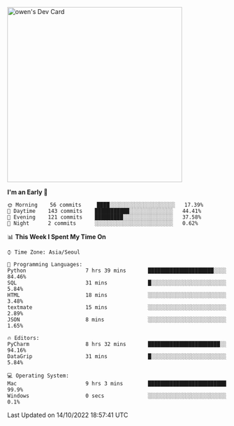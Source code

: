 <a href="https://app.daily.dev/owen_9066"><img src="https://api.daily.dev/devcards/51e5c69f10114f2abe0ae390c27b0828.png?r=hyb" width="400" alt="owen's Dev Card"/></a>

 
 <!--START_SECTION:waka-->
**I'm an Early 🐤** 

```text
🌞 Morning    56 commits     ████░░░░░░░░░░░░░░░░░░░░░   17.39% 
🌆 Daytime    143 commits    ███████████░░░░░░░░░░░░░░   44.41% 
🌃 Evening    121 commits    █████████░░░░░░░░░░░░░░░░   37.58% 
🌙 Night      2 commits      ░░░░░░░░░░░░░░░░░░░░░░░░░   0.62%

```


📊 **This Week I Spent My Time On** 

```text
⌚︎ Time Zone: Asia/Seoul

💬 Programming Languages: 
Python                   7 hrs 39 mins       █████████████████████░░░░   84.46% 
SQL                      31 mins             █░░░░░░░░░░░░░░░░░░░░░░░░   5.84% 
HTML                     18 mins             ░░░░░░░░░░░░░░░░░░░░░░░░░   3.48% 
textmate                 15 mins             ░░░░░░░░░░░░░░░░░░░░░░░░░   2.89% 
JSON                     8 mins              ░░░░░░░░░░░░░░░░░░░░░░░░░   1.65%

🔥 Editors: 
PyCharm                  8 hrs 32 mins       ███████████████████████░░   94.16% 
DataGrip                 31 mins             █░░░░░░░░░░░░░░░░░░░░░░░░   5.84%

💻 Operating System: 
Mac                      9 hrs 3 mins        █████████████████████████   99.9% 
Windows                  0 secs              ░░░░░░░░░░░░░░░░░░░░░░░░░   0.1%

```


 Last Updated on 14/10/2022 18:57:41 UTC
<!--END_SECTION:waka-->

